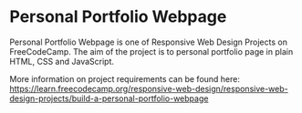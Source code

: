 # Personal Portfolio Webpage

Personal Portfolio Webpage is one of Responsive Web Design Projects on FreeCodeCamp.
The aim of the project is to personal portfolio page in plain HTML, CSS and JavaScript.

More information on project requirements can be found here:
https://learn.freecodecamp.org/responsive-web-design/responsive-web-design-projects/build-a-personal-portfolio-webpage
